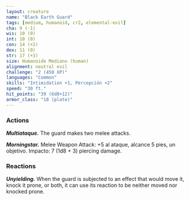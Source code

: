 ```yaml
---
layout: creature
name: "Black Earth Guard"
tags: [medium, humanoid, cr2, elemental-evil]
cha: 9 (-1)
wis: 10 (0)
int: 10 (0)
con: 14 (+2)
dex: 11 (0)
str: 17 (+3)
size: Humanoide Mediano (human)
alignment: neutral evil
challenge: "2 (450 XP)"
languages: "Common"
skills: "Intimidation +1, Percepción +2"
speed: "30 ft."
hit_points: "39 (6d8+12)"
armor_class: "18 (plate)"
---
```


### Actions

***Multiataque.*** The guard makes two melee attacks.

***Morningstar.*** Melee Weapon Attack: +5 al ataque, alcance 5 pies, un objetivo. Impacto: 7 (1d8 + 3) piercing damage.

### Reactions

***Unyielding.*** When the guard is subjected to an effect that would move it, knock it prone, or both, it can use its reaction to be neither moved nor knocked prone.